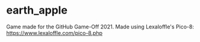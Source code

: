 # earth_apple
Game made for the GitHub Game-Off 2021. Made using Lexaloffle's Pico-8: https://www.lexaloffle.com/pico-8.php
